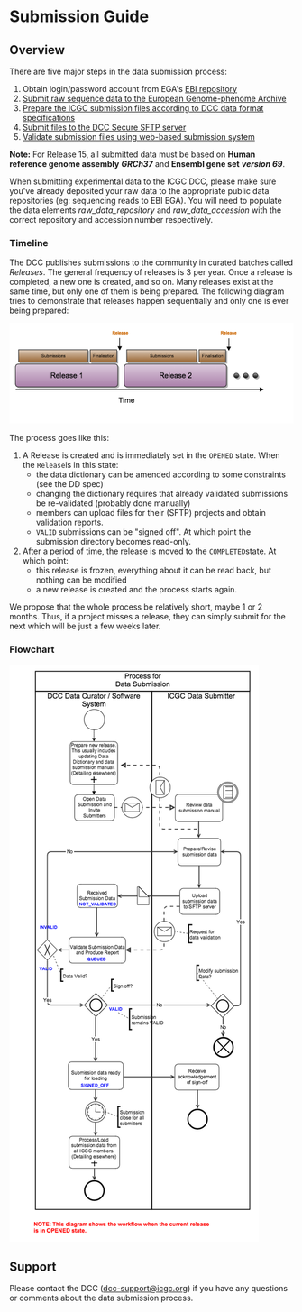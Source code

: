 # Submission Guide

## Overview

There are five major steps in the data submission process:

1. Obtain login/password account from EGA's [EBI repository][1]
2. [Submit raw sequence data to the European Genome-phenome Archive][2]
3. [Prepare the ICGC submission files according to DCC data format specifications][3]
4. [Submit files to the DCC Secure SFTP server][4]
5. [Validate submission files using web-based submission system][5]

**Note:** For Release 15, all submitted data must be based on **Human reference genome assembly** **_GRCh37_** and **Ensembl gene set** **_version 69_**.

When submitting experimental data to the ICGC DCC, please make sure you've already deposited your raw data to the appropriate public data repositories (eg: sequencing reads to EBI EGA). You will need to populate the data elements _raw_data_repository_ and _raw_data_accession_ with the correct repository and accession number respectively.

### Timeline
The DCC publishes submissions to the community in curated batches called _Releases_. The general frequency of releases is 3 per year. Once a release is completed, a new one is created, and so on. Many releases exist at the same time, but only one of them is being prepared. The following diagram tries to demonstrate that releases happen sequentially and only one is ever being prepared:

![](/submission/images/submissions-timeline.png)


The process goes like this:

1.  A Release is created and is immediately set in the `OPENED` state. When the `Release`is in this state:
    * the data dictionary can be amended according to some constraints (see the DD spec)
    * changing the dictionary requires that already validated submissions be re-validated (probably done manually)
    * members can upload files for their (SFTP) projects and obtain validation reports.
    * `VALID` submissions can be "signed off". At which point the submission directory becomes read-only.
2.  After a period of time, the release is moved to the `COMPLETED`state. At which point:
    * this release is frozen, everything about it can be read back, but nothing can be modified
    * a new release is created and the process starts again.

We propose that the whole process be relatively short, maybe 1 or 2 months. Thus, if a project misses a release, they can simply submit for the next which will be just a few weeks later.

### Flowchart

![](/submission/images/data-submission-bpmn.png)

## Support

Please contact the DCC ([dcc-support@icgc.org][6]) if you have any questions or comments about the data submission process.

[1]: https://www.ebi.ac.uk/ega/
[2]: overview/submitting-raw-data-ega.md
[3]: overview/submission-file-format.md
[4]: overview/file-submission
[5]: overview/submission-validation
[6]: mailto:dcc-support@icgc.org
